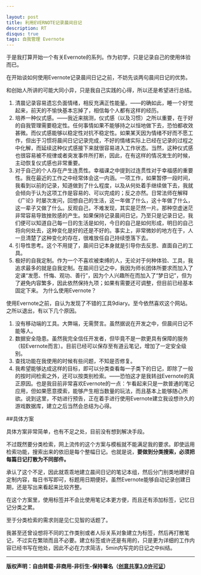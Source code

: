 ```yaml
---

layout: post
title: 利用EVERNOTE记录晨间日记
description: RT
disqus: true
tags: 自我管理 Evernote
---
```

于是我打算开始一个有关Evernote的系列。作为初学，只是记录自己的使用体验而已。

在开始谈如何使用Evernote记录晨间日记之前，不妨先谈两句晨间日记的优势。

和创始人所讲的可能大同小异，只是我自己实践的心得，所以还是希望进行总结。

1. 清晨记录容易遗忘负面情绪，相反充满正性能量。——的确如此，睡一个好觉起来，前天的不愉快基本忘掉了，相信每个人都有这样的经历。
2. 培养一种仪式感。——我近来揣测，仪式感（以及习惯）之所以重要，在于好的自我管理需要稳定性。任何事情如果不能够持之以恒地做下去，恐怕都收效甚微。而仪式感能够以稳定性对抗不稳定性。如果某天因为情绪不好而不愿工作，但出于习惯将晨间日记记录完成，不好的情绪实际上已经在记录的过程之中化解，而延续这种仪式感接下来就很容易进入工作状态。当然，这种仪式感也很容易被不规律或者突发事件所打断，因此，在有这样的情况发生的时候，主动恢复仪式感也非常重要。
3. 对于自己的个人存在产生连贯性。幸福课之中提到过连贯性对于幸福感的重要性。我在最近的工作之中经常体会这一内涵。一项工作，如果暂停一段时间，我看到以前的记录，知道做到了什么程度，以及从何处着手继续做下去，我就会倾向于认为这项工作是容易的、可以完成的；反之亦然。日常法师在解释《广论》时屡次发问，回想自己的生活，这一年做了什么，这十年做了什么，这一辈子又做了什么。反观自己，不难发现，其实是茫然一片。那种空虚迷茫非常容易导致挫败感的产生。如果保持记录晨间日记，乃至只是记录日记，我们便可以知道自己每一日的生活是如何，今日的自己是如何形成，明日的自己将向何处去，这种变化是好的还是不好的。事实上，非常微妙的地方在于，人一旦清楚了这种变化的存在，很难放任自己持续堕落下去。
4. 引导性思考。这个不用提了，晨间日记本身就是引导你去反思、直面自己的工具。
5. 极好的自我定制。作为一个不喜欢被束缚的人，无论对于何种体验、工具，我追求最多的就是自我定制。在晨间日记之中，我因为师长团体所要求而加入了定课“发愿、忏悔、观功、善行”，因为个人兴趣所在而加入了“梦日记”，但为了避免内容繁多，因此依然保持九项；如果有需要还可调整，但目前已经基本固定下来。
为什么使用Evernote？

使用Evernote之前，自认为发现了不错的工具9diary。至今依然喜欢这个网站。之所以退出，有以下几个原因。

1. 没有移动端的工具。大弊端，无需赘言。虽然据说在开发之中，但晨间日记不能等人。
2. 数据安全隐患。虽然我完全信任开发者，但毕竟不是一款更具有保障的服务（较Evernote而言）。目前已经可以保存至有道云笔记，增加了一定安全级别。
3. 查找功能在我使用的时候有些问题，不知是否修复。
4. 我希望能够达成这样的目标，即可以分类查看每一子类下的日记，即除了一般的按时间检索之外，还可以按类别检索。——恐怕这才是我转战Evernote的真正原因。也是我目前非常喜欢Evernote的一点：乍看起来只是一款普通的笔记应用，但如果愿意摸索，能够产生相当数量的玩法，而且基本上能够随心所欲。说到这里，不妨进行预告，正在着手进行使用Evernote建立我设想许久的游戏数据库，建立之后当然会总结为心得。

##具体方案

具体方案非常简单，也有不足之处，目前没有想到解决手段。

不过既然要分类检索，网上流传的这个方案与模板就不能满足我的要求。即使运用检索功能，搜索出来的依旧是每个整幅日记。也就是说，**要做到分类搜索，必须把每篇日记打散为不同部件。**

承认了这个不足，因此就乖乖地建立晨间日记的笔记本组，然后分门别类地建好自定制内容，每日书写即可，标题用日期便好。虽然Evernote能够自动记录创建日期，还是写出来看起来比较齐整。

在这个方案里，使用标签并不会比使用笔记本更方便，而且还有添加标签，记忆日记分类之累。

至于分类检索的需求则是见仁见智的话题了。

我甚至还曾设想将不同的工作类别或者人际关系对象建立为标签，然后再打散笔记，不过实在繁琐而且不必要。建立标签或许还是有用的，只是更为详细的工作内容已经书写在他处，因此不必在力求简洁，5min内写完的日记之中纠结。

---
**版权声明：自由转载-非商用-非衍生-保持署名（[创意共享3.0许可证](https://creativecommons.org/licenses/by-nc-nd/3.0/deed.zh)）**